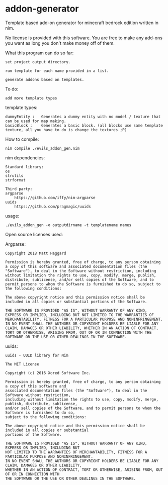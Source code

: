 # addon-generator
Template based add-on generator for minecraft bedrock edition written in nim.

No license is provided with this software. You are free to make any add-ons you want as long you don't make money off of them.

What this program can do so far:
	
	set project output directory.

	run template for each name provided in a list.

	generate addons based on templates.
	
To do:
	
	add more template types
	
template types:

	dummyEntity :	Generates a dummy entity with no model / texture that can be used for map making.
	basicBlock :	Generates a basic block. (all blocks use same template texture, all you have to do is change the textures ;P)
	
How to compile:
	
	nim compile ./evils_addon_gen.nim

nim dependencies:
	
	Standard library:
	os
	strutils
	strformat
	
	Third party:
	argparse
		https://github.com/iffy/nim-argparse
	uuids
		https://github.com/pragmagic/uuids
	
usage:
	
	./evils_addon_gen -o outputdirname -t templatename names
	
	
Open source licenses used:

Argparse:

	Copyright 2018 Matt Haggard

	Permission is hereby granted, free of charge, to any person obtaining a copy of this software and associated documentation files (the "Software"), to deal in the Software without restriction, including without limitation the rights to use, copy, modify, merge, publish, distribute, sublicense, and/or sell copies of the Software, and to permit persons to whom the Software is furnished to do so, subject to the following conditions:

	The above copyright notice and this permission notice shall be included in all copies or substantial portions of the Software.

	THE SOFTWARE IS PROVIDED "AS IS", WITHOUT WARRANTY OF ANY KIND, EXPRESS OR IMPLIED, INCLUDING BUT NOT LIMITED TO THE WARRANTIES OF MERCHANTABILITY, FITNESS FOR A PARTICULAR PURPOSE AND NONINFRINGEMENT. IN NO EVENT SHALL THE AUTHORS OR COPYRIGHT HOLDERS BE LIABLE FOR ANY CLAIM, DAMAGES OR OTHER LIABILITY, WHETHER IN AN ACTION OF CONTRACT, TORT OR OTHERWISE, ARISING FROM, OUT OF OR IN CONNECTION WITH THE SOFTWARE OR THE USE OR OTHER DEALINGS IN THE SOFTWARE.

uuids:

	uuids - UUID library for Nim

	The MIT License

	Copyright (c) 2016 Xored Software Inc.

	Permission is hereby granted, free of charge, to any person obtaining a copy of this software and
	associated documentation files (the "Software"), to deal in the Software without restriction,
	including without limitation the rights to use, copy, modify, merge, publish, distribute, sublicense,
	and/or sell copies of the Software, and to permit persons to whom the Software is furnished to do so,
	subject to the following conditions:

	The above copyright notice and this permission notice shall be included in all copies or substantial
	portions of the Software.

	THE SOFTWARE IS PROVIDED "AS IS", WITHOUT WARRANTY OF ANY KIND, EXPRESS OR IMPLIED, INCLUDING BUT
	NOT LIMITED TO THE WARRANTIES OF MERCHANTABILITY, FITNESS FOR A PARTICULAR PURPOSE AND NONINFRINGEMENT.
	IN NO EVENT SHALL THE AUTHORS OR COPYRIGHT HOLDERS BE LIABLE FOR ANY CLAIM, DAMAGES OR OTHER LIABILITY,
	WHETHER IN AN ACTION OF CONTRACT, TORT OR OTHERWISE, ARISING FROM, OUT OF OR IN CONNECTION WITH
	THE SOFTWARE OR THE USE OR OTHER DEALINGS IN THE SOFTWARE.
